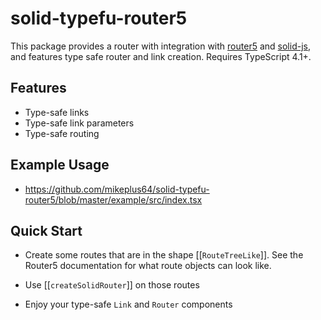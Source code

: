 # solid-typefu-router5

This package provides a router with integration with
[router5](https://router5.js.org/) and
[solid-js](https://github.com/ryansolid/solid), and features type safe router
and link creation. Requires TypeScript 4.1+.

## Features

- Type-safe links
- Type-safe link parameters
- Type-safe routing

## Example Usage

- https://github.com/mikeplus64/solid-typefu-router5/blob/master/example/src/index.tsx

## Quick Start

- Create some routes that are in the shape [[`RouteTreeLike`]]. See the Router5
  documentation for what route objects can look like.

- Use [[`createSolidRouter`]] on those routes

- Enjoy your type-safe `Link` and `Router` components
